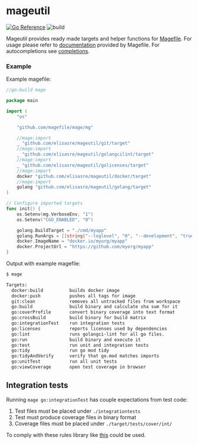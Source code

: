 # mageutil

[![Go Reference](https://pkg.go.dev/badge/github.com/elisasre/mageutil.svg)](https://pkg.go.dev/github.com/elisasre/mageutil) ![build](https://github.com/elisasre/mageutil/actions/workflows/main.yml/badge.svg)

Mageutil provides ready made targets and helper functions for [Magefile](<https://magefile.org/>). For usage please refer to [documentation](<https://magefile.org/importing/>) provided by Magefile. For autocompletions see [completions](<https://github.com/elisasre/mageutil/tree/main/completions>).

### Example

Example magefile:
```go
//go:build mage

package main

import (
	"os"

	"github.com/magefile/mage/mg"

	//mage:import
	_ "github.com/elisasre/mageutil/git/target"
	//mage:import
	_ "github.com/elisasre/mageutil/golangcilint/target"
	//mage:import
	_ "github.com/elisasre/mageutil/golicenses/target"
	//mage:import
	docker "github.com/elisasre/mageutil/docker/target"
	//mage:import
	golang "github.com/elisasre/mageutil/golang/target"
)

// Configure imported targets
func init() {
	os.Setenv(mg.VerboseEnv, "1")
	os.Setenv("CGO_ENABLED", "0")

	golang.BuildTarget = "./cmd/myapp"
	golang.RunArgs = []string{"--loglevel", "0", "--development", "true"}
	docker.ImageName = "docker.io/myorg/myapp"
	docker.ProjectUrl = "https://github.com/myorg/myapp"
}
```

Output with example magefile:
```sh
$ mage

Targets:
  docker:build          builds docker image
  docker:push           pushes all tags for image
  git:clean             removes all untracked files from workspace
  go:build              build binary and calculate sha sum for it
  go:coverProfile       convert binary coverage into text format
  go:crossBuild         build binary for build matrix
  go:integrationTest    run integration tests
  go:licenses           reports licenses used by dependencies
  go:lint               runs golangci-lint for all go files.
  go:run                build binary and execute it
  go:test               run unit and integration tests
  go:tidy               run go mod tidy
  go:tidyAndVerify      verify that go.mod matches imports
  go:unitTest           run all unit tests
  go:viewCoverage       open test coverage in browser
  ```

## Integration tests

Running `mage go:integrationTest` has couple expectations from test code:

1. Test files must be placed under `./integrationtests`
2. Test must produce coverage files in binary format
3. Coverage files must be placed under `./target/tests/cover/int/`

To comply with these rules library like [this](https://pkg.go.dev/github.com/elisasre/go-common@v1.4.6/integrationtest) could be used.
